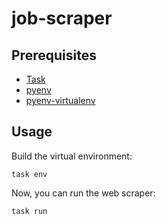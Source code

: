 # job-scraper

## Prerequisites

- [Task](https://taskfile.dev/installation/)
- [pyenv](https://github.com/pyenv/pyenv?tab=readme-ov-file#installation)
- [pyenv-virtualenv](https://github.com/pyenv/pyenv-virtualenv)

## Usage

Build the virtual environment:

```shell
task env
```

Now, you can run the web scraper:

```shell
task run
```
